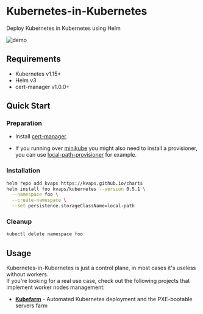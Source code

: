 # Kubernetes-in-Kubernetes

Deploy Kubernetes in Kubernetes using Helm

![demo](https://gist.githubusercontent.com/kvaps/3cc5d772d750f8f2d36a76d00c3342b1/raw/8d127a5efe738d82c18bfc70a0c460299cf404b5/kubernetes-in-kubernetes.gif)

## Requirements

* Kubernetes v1.15+
* Helm v3
* cert-manager v1.0.0+

## Quick Start

### Preparation

* Install [cert-manager].

* If you running over [minikube] you might also need to install a provisioner, you can use [local-path-provisioner] for example.

[cert-manager]: https://cert-manager.io/docs/installation
[minikube]: https://github.com/kubernetes/minikube
[local-path-provisioner]: https://github.com/rancher/local-path-provisioner#installation

### Installation

```bash
helm repo add kvaps https://kvaps.github.io/charts
helm install foo kvaps/kubernetes --version 0.5.1 \
  --namespace foo \
  --create-namespace \
  --set persistence.storageClassName=local-path
```

### Cleanup

```bash
kubectl delete namespace foo
```

## Usage

Kubernetes-in-Kubernetes is just a control plane, in most cases it's useless without workers.  
If you're looking for a real use case, check out the following projects that implement worker nodes management:

* **[Kubefarm]** - Automated Kubernetes deployment and the PXE-bootable servers farm

[kubefarm]: https://github.com/kvaps/kubefarm
